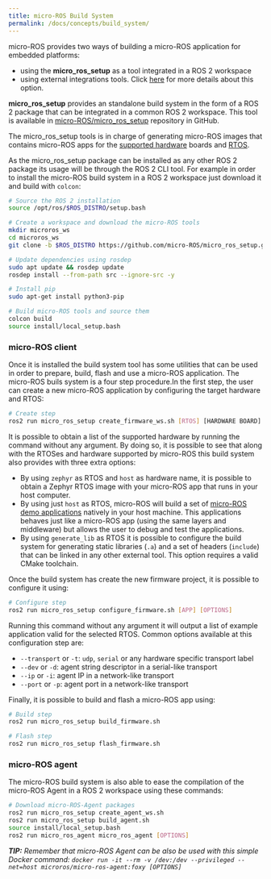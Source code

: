 ```yaml
---
title: micro-ROS Build System
permalink: /docs/concepts/build_system/
---
```


micro-ROS provides two ways of building a micro-ROS application for embedded platforms:
- using the **micro_ros_setup** as a tool integrated in a ROS 2 workspace
- using external integrations tools. Click [here](/docs/concepts/build_system/external_build_systems/) for more details about this option.

**micro_ros_setup** provides an standalone build system in the form of a ROS 2 package that can be integrated in a common ROS 2 workspace. This tool is available in [micro-ROS/micro_ros_setup](https://github.com/micro-ROS/micro_ros_setup) repository in GitHub.

The micro_ros_setup tools is in charge of generating micro-ROS images that contains micro-ROS apps for the [supported hardware](/docs/overview/hardware/) boards and [RTOS](/docs/concepts/rtos/).

As the micro_ros_setup package can be installed as any other ROS 2 package its usage will be through the ROS 2 CLI tool. For example in order to install the micro-ROS build system in a ROS 2 workspace just download it and build with `colcon`:

```bash
# Source the ROS 2 installation
source /opt/ros/$ROS_DISTRO/setup.bash

# Create a workspace and download the micro-ROS tools
mkdir microros_ws
cd microros_ws
git clone -b $ROS_DISTRO https://github.com/micro-ROS/micro_ros_setup.git src/micro_ros_setup

# Update dependencies using rosdep
sudo apt update && rosdep update
rosdep install --from-path src --ignore-src -y

# Install pip
sudo apt-get install python3-pip

# Build micro-ROS tools and source them
colcon build
source install/local_setup.bash
```

### micro-ROS client

Once it is installed the build system tool has some utilities that can be used in order to prepare, build, flash and use a micro-ROS application. The micro-ROS buils system is a four step procedure.In the first step, the user can create a new micro-ROS application by configuring the target hardware and RTOS:

```bash
# Create step
ros2 run micro_ros_setup create_firmware_ws.sh [RTOS] [HARDWARE BOARD]
```

It is possible to obtain a list of the supported hardware by running the command without any argument. By doing so, it is possible to see that along with the RTOSes and hardware supported by micro-ROS this build system also provides with three extra options:
- By using `zephyr` as RTOS and `host` as hardware name, it is possible to obtain a Zephyr RTOS image with your micro-ROS app that runs in your host computer. 
- By using just `host` as RTOS, micro-ROS will build a set of [micro-ROS demo applications](https://github.com/micro-ROS/micro-ROS-demos) natively in your host machine. This applications behaves just like a micro-ROS app (using the same layers and middleware) but allows the user to debug and test the applications.
- By using `generate_lib` as RTOS it is possible to configure the build system for generating static libraries (`.a`) and a set of headers (`include`) that can be linked in any other external tool. This option requires a valid CMake toolchain.

Once the build system has create the new firmware project, it is possible to configure it using:

```bash
# Configure step
ros2 run micro_ros_setup configure_firmware.sh [APP] [OPTIONS]
```

Running this command without any argument it will output a list of example application valid for the selected RTOS.
Common options available at this configuration step are:
  - `--transport` or `-t`: `udp`, `serial` or any hardware specific transport label
  - `--dev` or `-d`: agent string descriptor in a serial-like transport
  - `--ip` or `-i`: agent IP in a network-like transport
  - `--port` or `-p`: agent port in a network-like transport


Finally, it is possible to build and flash a micro-ROS app using:

```bash
# Build step
ros2 run micro_ros_setup build_firmware.sh

# Flash step
ros2 run micro_ros_setup flash_firmware.sh
```

### micro-ROS agent

The micro-ROS build system is also able to ease the compilation of the micro-ROS Agent in a ROS 2 workspace using these commands:

```bash
# Download micro-ROS-Agent packages
ros2 run micro_ros_setup create_agent_ws.sh
ros2 run micro_ros_setup build_agent.sh
source install/local_setup.bash
ros2 run micro_ros_agent micro_ros_agent [OPTIONS]
```

***TIP:** Remember that micro-ROS Agent can be also be used with this simple Docker command: `docker run -it --rm -v /dev:/dev --privileged --net=host microros/micro-ros-agent:foxy [OPTIONS]`*
